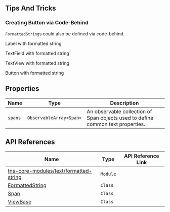 ## Tips And Tricks

### Creating Button via Code-Behind
`FormattedString`s could also be defined via code-behind.

Label with formatted string
<snippet id='formatted-string-label-code'/>
<snippet id='formatted-string-label-code-ts'/>

TextField with formatted string
<snippet id='formatted-string-textfield-code'/>
<snippet id='formatted-string-textfield-code-ts'/>

TextView with formatted string
<snippet id="formatted-string-textview-code"/>
<snippet id="formatted-string-textview-code-ts"/>

Button with formatted string
<snippet id="formatted-string-button-code"/>
<snippet id="formatted-string-button-code-ts"/>

## Properties

| Name     | Type    | Description    |
|----------|---------|----------------|
| `spans`   | `ObservableArray<Span>` | An observable collection of Span objects used to define common text properties. |


## API References

| Name     | Type    | API Reference Link |
|----------|---------|--------------------|
| [tns-core-modules/text/formatted-string](http://docs.nativescript.org/api-reference/modules/_text_formatted_string_.html) | `Module` | 
| [FormattedString](https://docs.nativescript.org/api-reference/classes/_text_formatted_string_.formattedstring) | `Class` |
| [Span](https://docs.nativescript.org/api-reference/classes/_text_span_.span) | `Class` | 
| [ViewBase](https://docs.nativescript.org/api-reference/classes/_ui_core_view_base_.viewbase) | `Class` | 

